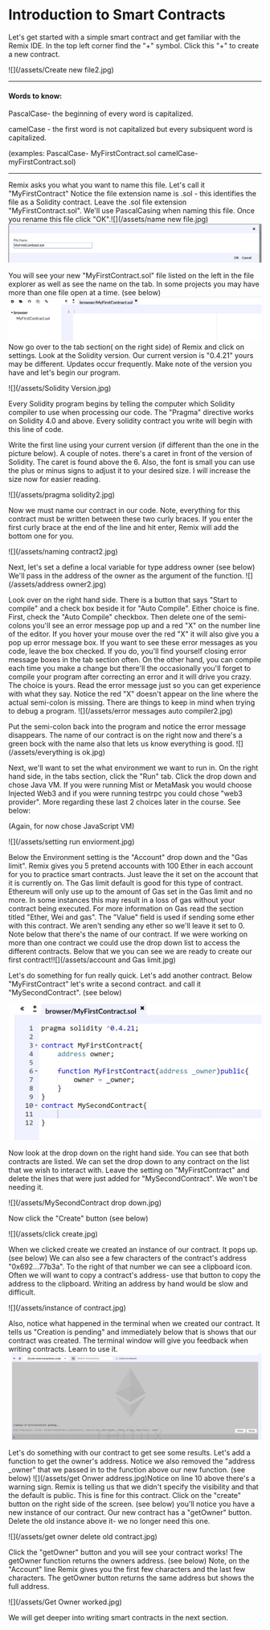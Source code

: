 # Introduction to Smart Contracts

Let's get started with a simple smart contract and get familiar with the Remix IDE. In the top left corner find the "+" symbol. Click this "+" to create a new contract.

![](/assets/Create new file2.jpg)

---

#### Words to know:

PascalCase- the beginning of every word is capitalized.

camelCase - the first word is not capitalized but every subsiquent word is capitalized.

\(examples:     PascalCase- MyFirstContract.sol          camelCase- myFirstContract.sol\)

---

Remix asks you what you want to name this file. Let's call it "MyFirstContract" Notice the file extension name is .sol - this identifies the file as a Solidity contract. Leave the .sol file extension "MyFirstContract.sol". We'll use PascalCasing when naming this file. Once you rename this file click "OK".![](/assets/name new file.jpg)![](/assets/MyFirstContract.jpg)

You will see your new "MyFirstContract.sol" file listed on the left in the file explorer as well as see the name on the tab. In some projects you may have more than one file open at a time. \(see below\) ![](/assets/MyFirstContractTab.jpg)Now go over to the tab section\( on the right side\)  of Remix and click on settings. Look at the Solidity version. Our current version is "0.4.21" yours may be different. Updates occur frequently. Make note of the version you have and let's begin our program.

![](/assets/Solidity Version.jpg)

Every Solidity program begins by telling the computer which Solidity compiler to use when processing our code. The "Pragma" directive works on Solidity 4.0 and above. Every solidity contract you write will begin with this line of code.

Write the first line using your current version \(if different than the one in the picture below\).  A couple of notes. there's a caret in front of the version of Solidity. The caret is found above the 6. Also, the font is small you can use the plus or minus signs to adjust it to your desired size. I will increase the size now for easier reading.

![](/assets/pragma solidity2.jpg)

Now we must name our contract in our code. Note, everything for this contract must be written between these two curly braces. If you enter the first curly brace at the end of the line and hit enter, Remix will add the bottom one for you.

![](/assets/naming contract2.jpg)

Next, let's set a define a local variable for type address owner  \(see below\) We'll pass in the address of the owner as the argument of the function. ![](/assets/address owner2.jpg)

Look over on the right hand side. There is a button that says "Start to compile" and a check box beside it for "Auto Compile". Either choice is fine. First, check the "Auto Compile" checkbox. Then delete one of the semi-colons you'll see an error message pop up and a red "X" on the number line of the editor. If you hover your mouse over the red "X" it will also give you a pop up error message box. If you want to see these error messages as you code, leave the box checked. If you do, you'll find yourself closing error message boxes in the tab section often. On the other hand, you can compile each time you make a change but there'll the occasionally you'll forget to compile your program after correcting an error and it will drive you crazy. The choice is yours. Read the error message just so you can get experience with what they say. Notice the red "X" doesn't appear on the line where the actual semi-colon is missing. There are things to keep in mind when trying to debug a program.  ![](/assets/error messages auto compiler2.jpg)

Put the semi-colon back into the  program and notice the error message disappears. The name of our contract is on the right now and there's a green bock with the name also that lets us know everything is good. ![](/assets/everything is ok.jpg)

Next, we'll want to set the what environment  we want to run in. On the right hand side, in the tabs section, click the "Run" tab. Click the drop down and chose Java VM. If you were running Mist or MetaMask  you would choose Injected Web3 and if you were running testrpc you could chose "web3 provider". More regarding these last 2 choices later in the course. See below:

\(Again, for now chose JavaScript VM\)

![](/assets/setting run enviorment.jpg)

Below the Environment setting is the "Account" drop down and the "Gas limit". Remix gives you 5 pretend accounts with 100 Ether in each account for you to practice smart contracts. Just leave the it set on the account that it is currently on. The Gas limit default is good for this type of contract. Ethereum will only use up to the amount of Gas set in the Gas limit and no more. In some instances this may result in a loss of gas without your contract being executed.  For more information on Gas read the section titled "Ether, Wei and gas". The "Value" field is used if sending some ether with this contract. We aren't sending any ether so we'll leave it set to 0.  Note below that there's the name of our contract. If we were working on more than one contract we could use the drop down list to access the different contracts. Below that we you can see we are ready to create our first contract!![](/assets/account and Gas limit.jpg)

Let's do something for fun really quick. Let's add another contract. Below "MyFirstContract" let's write a second contract. and call it "MySecondContract". \(see below\)

![](/assets/MySecondContract.jpg)

Now look at the drop down on the right hand side. You can see that both contracts are listed. We can set the drop down to any contract on the list that we wish to interact with. Leave the setting on "MyFirstContract" and delete the lines that were just added for "MySecondContract". We won't be needing it.

![](/assets/MySecondContract drop down.jpg)

Now click the "Create" button \(see below\)

![](/assets/click create.jpg)

When we clicked create we created an instance of our contract. It pops up. \(see below\) We can also see a few characters of the contract's address "0x692...77b3a". To the right of that number we can see a clipboard icon. Often we will want to copy a contract's address- use that button to copy the address to the clipboard. Writing an address by hand would be slow and difficult.

![](/assets/instance of contract.jpg)

Also, notice what happened in the terminal when we created our contract. It tells us "Creation is pending" and immediately below that is shows that our contract was created. The terminal window will give you feedback when writing contracts. Learn to use it. ![](/assets/terminal.jpg)

Let's do something with our contract to get see some results. Let's add a function to get the owner's address. Notice we also removed the "address \_owner" that we passed in to the function above our new function. \(see below\) ![](/assets/get Onwer address.jpg)Notice on line 10 above there's a warning sign. Remix is telling us that we didn't specify the visibility and that the default is public. This is fine for this contract. Click on the "create" button  on the right side of the screen. \(see below\) you'll notice you have a new instance of our contract. Our new contract has a "getOwner" button. Delete the old instance above it- we no longer need this one. 

![](/assets/get owner delete old contract.jpg)



Click the "getOwner" button and you will see your contract works! The getOwner function returns the owners address. \(see below\) Note, on the "Account" line Remix gives you the first few characters and the last few characters. The getOwner button returns the same address but shows the full address. 

![](/assets/Get Owner worked.jpg)

We will get deeper into writing smart contracts in the next section. 

